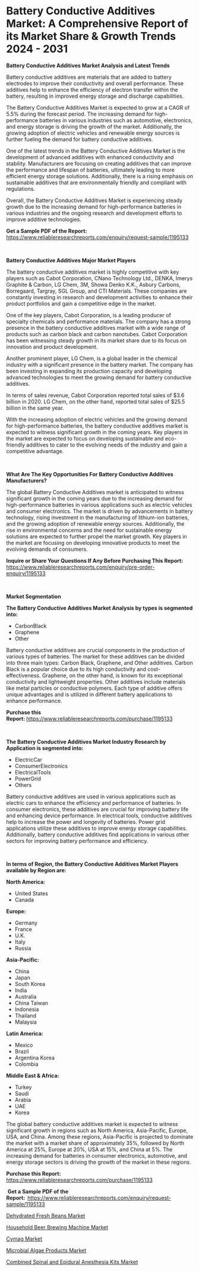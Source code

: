 <p><h1>Battery Conductive Additives Market: A Comprehensive Report of its Market Share & Growth Trends 2024 - 2031</h1></p><p><strong>Battery Conductive Additives Market Analysis and Latest Trends</strong></p>
<p><p>Battery conductive additives are materials that are added to battery electrodes to improve their conductivity and overall performance. These additives help to enhance the efficiency of electron transfer within the battery, resulting in improved energy storage and discharge capabilities.</p><p>The Battery Conductive Additives Market is expected to grow at a CAGR of 5.5% during the forecast period. The increasing demand for high-performance batteries in various industries such as automotive, electronics, and energy storage is driving the growth of the market. Additionally, the growing adoption of electric vehicles and renewable energy sources is further fueling the demand for battery conductive additives.</p><p>One of the latest trends in the Battery Conductive Additives Market is the development of advanced additives with enhanced conductivity and stability. Manufacturers are focusing on creating additives that can improve the performance and lifespan of batteries, ultimately leading to more efficient energy storage solutions. Additionally, there is a rising emphasis on sustainable additives that are environmentally friendly and compliant with regulations.</p><p>Overall, the Battery Conductive Additives Market is experiencing steady growth due to the increasing demand for high-performance batteries in various industries and the ongoing research and development efforts to improve additive technologies.</p></p>
<p><strong>Get a Sample PDF of the Report:&nbsp;</strong> <a href="https://www.reliableresearchreports.com/enquiry/request-sample/1195133">https://www.reliableresearchreports.com/enquiry/request-sample/1195133</a></p>
<p>&nbsp;</p>
<p><strong>Battery Conductive Additives Major Market Players</strong></p>
<p><p>The battery conductive additives market is highly competitive with key players such as Cabot Corporation, CNano Technology Ltd., DENKA, Imerys Graphite & Carbon, LG Chem, 3M, Showa Denko K.K., Asbury Carbons, Borregaard, Targray, SGL Group, and CTI Materials. These companies are constantly investing in research and development activities to enhance their product portfolios and gain a competitive edge in the market.</p><p>One of the key players, Cabot Corporation, is a leading producer of specialty chemicals and performance materials. The company has a strong presence in the battery conductive additives market with a wide range of products such as carbon black and carbon nanotubes. Cabot Corporation has been witnessing steady growth in its market share due to its focus on innovation and product development.</p><p>Another prominent player, LG Chem, is a global leader in the chemical industry with a significant presence in the battery market. The company has been investing in expanding its production capacity and developing advanced technologies to meet the growing demand for battery conductive additives.</p><p>In terms of sales revenue, Cabot Corporation reported total sales of $3.6 billion in 2020. LG Chem, on the other hand, reported total sales of $25.5 billion in the same year.</p><p>With the increasing adoption of electric vehicles and the growing demand for high-performance batteries, the battery conductive additives market is expected to witness significant growth in the coming years. Key players in the market are expected to focus on developing sustainable and eco-friendly additives to cater to the evolving needs of the industry and gain a competitive advantage.</p></p>
<p>&nbsp;</p>
<p><strong>What Are The Key Opportunities For Battery Conductive Additives Manufacturers?</strong></p>
<p><p>The global Battery Conductive Additives market is anticipated to witness significant growth in the coming years due to the increasing demand for high-performance batteries in various applications such as electric vehicles and consumer electronics. The market is driven by advancements in battery technology, rising investment in the manufacturing of lithium-ion batteries, and the growing adoption of renewable energy sources. Additionally, the rise in environmental concerns and the need for sustainable energy solutions are expected to further propel the market growth. Key players in the market are focusing on developing innovative products to meet the evolving demands of consumers.</p></p>
<p><strong>Inquire or Share Your Questions If Any Before Purchasing This Report:</strong> <a href="https://www.reliableresearchreports.com/enquiry/pre-order-enquiry/1195133">https://www.reliableresearchreports.com/enquiry/pre-order-enquiry/1195133</a></p>
<p>&nbsp;</p>
<p><strong>Market Segmentation</strong></p>
<p><strong>The Battery Conductive Additives Market Analysis by types is segmented into:</strong></p>
<p><ul><li>CarbonBlack</li><li>Graphene</li><li>Other</li></ul></p>
<p><p>Battery conductive additives are crucial components in the production of various types of batteries. The market for these additives can be divided into three main types: Carbon Black, Graphene, and Other additives. Carbon Black is a popular choice due to its high conductivity and cost-effectiveness. Graphene, on the other hand, is known for its exceptional conductivity and lightweight properties. Other additives include materials like metal particles or conductive polymers. Each type of additive offers unique advantages and is utilized in different battery applications to enhance performance.</p></p>
<p><strong>Purchase this Report:&nbsp;</strong><a href="https://www.reliableresearchreports.com/purchase/1195133">https://www.reliableresearchreports.com/purchase/1195133</a></p>
<p>&nbsp;</p>
<p><strong>The Battery Conductive Additives Market Industry Research by Application is segmented into:</strong></p>
<p><ul><li>ElectricCar</li><li>ConsumerElectronics</li><li>ElectricalTools</li><li>PowerGrid</li><li>Others</li></ul></p>
<p><p>Battery conductive additives are used in various applications such as electric cars to enhance the efficiency and performance of batteries. In consumer electronics, these additives are crucial for improving battery life and enhancing device performance. In electrical tools, conductive additives help to increase the power and longevity of batteries. Power grid applications utilize these additives to improve energy storage capabilities. Additionally, battery conductive additives find applications in various other sectors for improving battery performance and efficiency.</p></p>
<p>&nbsp;</p>
<p><strong>In terms of Region, the Battery Conductive Additives Market Players available by Region are:</strong></p>
<p>
    <p> <strong> North America: </strong>
        <ul>
            <li>United States</li>
            <li>Canada</li>
        </ul>
        </p> 
    <p> <strong> Europe: </strong>
        <ul>
            <li>Germany</li>
            <li>France</li>
            <li>U.K.</li>
            <li>Italy</li>
            <li>Russia</li>
        </ul>
        </p> 
    <p> <strong> Asia-Pacific: </strong>
        <ul>
            <li>China</li>
            <li>Japan</li>
            <li>South Korea</li>
            <li>India</li>
            <li>Australia</li>
            <li>China Taiwan</li>
            <li>Indonesia</li>
            <li>Thailand</li>
            <li>Malaysia</li>
        </ul>
        </p> 
    <p> <strong> Latin America: </strong>
        <ul>
            <li>Mexico</li>
            <li>Brazil</li>
            <li>Argentina Korea</li>
            <li>Colombia</li>
        </ul>
        </p> 
    <p> <strong> Middle East & Africa: </strong>
        <ul>
            <li>Turkey</li>
            <li>Saudi</li>
            <li>Arabia</li>
            <li>UAE</li>
            <li>Korea</li>
        </ul>
    </p>
    </p>
<p><p>The global battery conductive additives market is expected to witness significant growth in regions such as North America, Asia-Pacific, Europe, USA, and China. Among these regions, Asia-Pacific is projected to dominate the market with a market share of approximately 35%, followed by North America at 25%, Europe at 20%, USA at 15%, and China at 5%. The increasing demand for batteries in consumer electronics, automotive, and energy storage sectors is driving the growth of the market in these regions.</p></p>
<p><strong>Purchase this Report: </strong><a href="https://www.reliableresearchreports.com/purchase/1195133">https://www.reliableresearchreports.com/purchase/1195133</a></p>
<p>&nbsp;<strong>Get a Sample PDF of the Report:&nbsp;&nbsp;</strong><a href="https://www.reliableresearchreports.com/enquiry/request-sample/1195133">https://www.reliableresearchreports.com/enquiry/request-sample/1195133</a></p>
<p><strong></strong></p>
<p><p><a href="https://github.com/juniordelafrance/Market-Research-Report-List-1/blob/main/dehydrated-fresh-beans-market.md">Dehydrated Fresh Beans Market</a></p><p><a href="https://github.com/FassouRP/Market-Research-Report-List-3/blob/main/household-beer-brewing-machine-market.md">Household Beer Brewing Machine Market</a></p><p><a href="https://issuu.com/reportprime-2/docs/cymag-market-size-2030.pptx">Cymag Market</a></p><p><a href="https://issuu.com/reportprime-2/docs/microbial-algae-products-market-size-2030.pptx">Microbial Algae Products Market</a></p><p><a href="https://github.com/rahu1506/Market-Research-Report-List-2/blob/main/combined-spinal-and-epidural-anesthesia-kits-market.md">Combined Spinal and Epidural Anesthesia Kits Market</a></p></p>